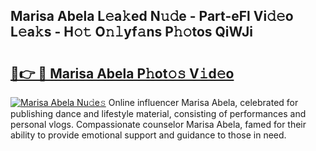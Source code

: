## Marisa Abela L𝚎a𝚔ed N𝚞𝚍e - Part-eFl Vi𝚍𝚎o L𝚎a𝚔s - H𝚘𝚝 O𝚗𝚕yf𝚊ns P𝚑𝚘tos QiWJi

# <h2><a href="http://kf4mz73.oniu.top/?m=Marisa+Abela">🔗👉 🔴 Marisa Abela P𝚑ot𝚘𝚜 V𝚒d𝚎o</a></h2>

[![Marisa Abela Nu𝚍e𝚜](https://i.imgur.com/0qMVB7G.gif)](http://kf4mz73.oniu.top/?m=Marisa+Abela)
Online influencer Marisa Abela, celebrated for publishing dance and lifestyle material, consisting of performances and personal vlogs. Compassionate counselor Marisa Abela, famed for their ability to provide emotional support and guidance to those in need.  
